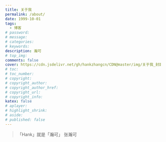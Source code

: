 ```yaml
---
title: 关于我
permalink: /about/
date: 1999-10-01
tags:
  - 博客
# password: 
# message: 
# categories:
# keywords:
description: 瀚可
# top_img:
comments: false
cover: https://cdn.jsdelivr.net/gh/hankzhangcn/CDN@master/img/关于我_封面.5lnkiou7xz00.jpg
# toc:
# toc_number:
# copyright:
# copyright_author:
# copyright_author_href:
# copyright_url:
# copyright_info:
katex: false
# aplayer:
# highlight_shrink:
# aside:
# published: false
---
```



> 「Hank」就是「瀚可」
张瀚可